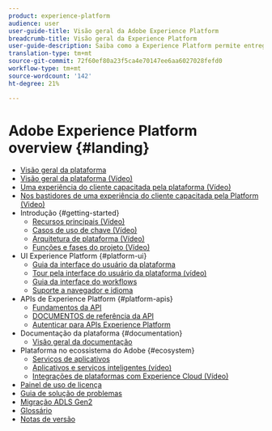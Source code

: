 ```yaml
---
product: experience-platform
audience: user
user-guide-title: Visão geral da Adobe Experience Platform
breadcrumb-title: Visão geral da Experience Platform
user-guide-description: Saiba como a Experience Platform permite entregar experiências personalizadas aos seus clientes em tempo real.
translation-type: tm+mt
source-git-commit: 72f60ef80a23f5ca4e70147ee6aa6027028fefd0
workflow-type: tm+mt
source-wordcount: '142'
ht-degree: 21%

---
```



# Adobe Experience Platform overview {#landing}

* [Visão geral da plataforma](home.md)
* [Visão geral da plataforma (Vídeo)](video/platform-overview.md)
* [Uma experiência do cliente capacitada pela plataforma (Vídeo)](video/customer-experience.md)
* [Nos bastidores de uma experiência do cliente capacitada pela Platform (Video)](video/customer-experience-bts.md)
* Introdução {#getting-started}
   * [Recursos principais (Vídeo)](video/key-capabilities.md)
   * [Casos de uso de chave (Vídeo)](video/platform-use-cases.md)
   * [Arquitetura de plataforma (Vídeo)](video/platform-architecture.md)
   * [Funções e fases do projeto (Vídeo)](video/roles-project-phases.md)
* UI Experience Platform {#platform-ui}
   * [Guia da interface do usuário da plataforma](ui-guide.md)
   * [Tour pela interface do usuário da plataforma (vídeo)](video/platform-ui.md)
   * [Guia da interface do workflows](workflows.md)
   * [Suporte a navegador e idioma](browser-language-support.md)
* APIs de Experience Platform {#platform-apis}
   * [Fundamentos da API](api-fundamentals.md)
   * [DOCUMENTOS de referência da API](http://www.adobe.com/go/platform-api-reference-en)
   * [Autenticar para APIs Experience Platform](http://www.adobe.com/go/platform-api-authentication-en)
* Documentação da plataforma {#documentation}
   * [Visão geral da documentação](documentation/overview.md)
* Plataforma no ecossistema do Adobe {#ecosystem}
   * [Serviços de aplicativos](application-services.md)
   * [Aplicativos e serviços inteligentes (vídeo)](video/application-intelligent-services.md)
   * [Integrações de plataformas com Experience Cloud (Vídeo)](video/experience-cloud-integrations.md)
* [Painel de uso de licença](license-usage-dashboard.md)
* [Guia de solução de problemas](troubleshooting.md)
* [Migração ADLS Gen2](adls2-gen2-migration.md)
* [Glossário](glossary.md)
* [Notas de versão](https://www.adobe.com/go/platform-release-notes-en)
